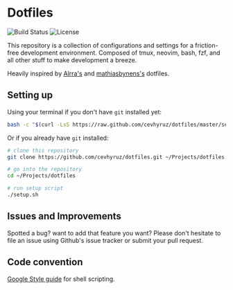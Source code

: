 # Dotfiles

![Build Status](https://github.com/cevhyruz/dotfiles/actions/workflows/main.yml/badge.svg?branch=master)
![License](https://img.shields.io/github/license/cevhyruz/dotfiles)

This repository is a collection of configurations and settings for a
friction-free development environment.  Composed of tmux, neovim, bash, fzf,
and all other stuff to make development a breeze.

Heavily inspired by [Alrra's](https://github.com/Alrra/dotfiles)
and [mathiasbynens's](https://github.com/mathiasbynens/dotfiles) dotfiles.

## Setting up

Using your terminal if you don't have `git` installed yet:

```bash
bash -c "$(curl -LsS https://raw.github.com/cevhyruz/dotfiles/master/setup.sh)"
```

Or if you already have `git` installed:

```bash
# clone this repository
git clone https://github.com/cevhyruz/dotfiles.git ~/Projects/dotfiles

# go into the repository
cd ~/Projects/dotfiles

# run setup script
./setup.sh
```

## Issues and Improvements

Spotted a bug? want to add that feature you want?
Please don't hesitate to file an issue using Github's issue tracker
or submit your pull request.

## Code convention

[Google Style guide](http://google.github.io/styleguide/shellguide.html#quoting)
for shell scripting.
